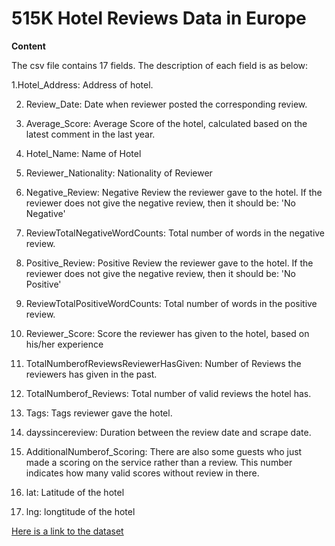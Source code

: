 # 515K Hotel Reviews Data in Europe

**Content**

The csv file contains 17 fields. The description of each field is as below:

1.Hotel_Address: Address of hotel.

2. Review_Date: Date when reviewer posted the corresponding review.

3. Average_Score: Average Score of the hotel, calculated based on the latest comment in the last year.

4. Hotel_Name: Name of Hotel

5. Reviewer_Nationality: Nationality of Reviewer

6. Negative_Review: Negative Review the reviewer gave to the hotel. If the reviewer does not give the negative review, then it should be: 'No Negative'

7. ReviewTotalNegativeWordCounts: Total number of words in the negative review.

8. Positive_Review: Positive Review the reviewer gave to the hotel. If the reviewer does not give the negative review, then it should be: 'No Positive'

9. ReviewTotalPositiveWordCounts: Total number of words in the positive review.

10. Reviewer_Score: Score the reviewer has given to the hotel, based on his/her experience

11. TotalNumberofReviewsReviewerHasGiven: Number of Reviews the reviewers has given in the past.

12. TotalNumberof_Reviews: Total number of valid reviews the hotel has.

13. Tags: Tags reviewer gave the hotel.

14. dayssincereview: Duration between the review date and scrape date.

15. AdditionalNumberof_Scoring: There are also some guests who just made a scoring on the service rather than a review. This number indicates how many valid scores without review in there.

16. lat: Latitude of the hotel

17. lng: longtitude of the hotel

[Here is a link to the dataset](https://www.kaggle.com/jiashenliu/515k-hotel-reviews-data-in-europe)
